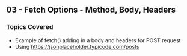 ## 03 - Fetch Options - Method, Body, Headers

### Topics Covered

- Example of fetch() adding in a body and headers for POST request
- Using https://jsonplaceholder.typicode.com/posts
